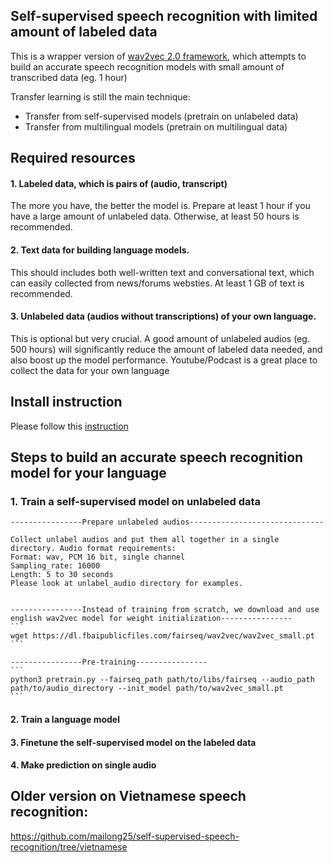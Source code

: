 ## Self-supervised speech recognition with limited amount of labeled data


This is a wrapper version of [wav2vec 2.0 framework](https://github.com/pytorch/fairseq/tree/master/examples/wav2vec), which attempts to build an accurate speech recognition models with small amount of transcribed data (eg. 1 hour)


Transfer learning is still the main technique:
 - Transfer from self-supervised models (pretrain on unlabeled data)
 - Transfer from multilingual models (pretrain on multilingual data)

## Required resources

#### 1. Labeled data, which is pairs of (audio, transcript)
The more you have, the better the model is. Prepare at least 1 hour if you have a large amount of  unlabeled data. Otherwise, at least 50 hours is recommended.

#### 2. Text data for building language models. 
This should includes both well-written text and conversational text, which can easily collected from news/forums websties. At least 1 GB of text is recommended.

#### 3. Unlabeled data (audios without transcriptions) of your own language. 
This is optional but very crucial. A good amount of unlabeled audios (eg. 500 hours) will significantly reduce the amount of labeled data needed, and also boost up the model performance. Youtube/Podcast is a great place to collect the data for your own language

## Install instruction
Please follow this [instruction](https://github.com/mailong25/self-supervised-speech-recognition/blob/master/Dependencies.md)

## Steps to build an accurate speech recognition model for your language

### 1. Train a self-supervised model on unlabeled data

    ----------------Prepare unlabeled audios------------------------------

    Collect unlabel audios and put them all together in a single directory. Audio format requirements:
    Format: wav, PCM 16 bit, single channel
    Sampling_rate: 16000
    Length: 5 to 30 seconds
    Please look at unlabel_audio directory for examples.

    
    ----------------Instead of training from scratch, we download and use english wav2vec model for weight initialization----------------
    ```
    wget https://dl.fbaipublicfiles.com/fairseq/wav2vec/wav2vec_small.pt
    ```
    
    ----------------Pre-training----------------
    ```
    python3 pretrain.py --fairseq_path path/to/libs/fairseq --audio_path path/to/audio_directory --init_model path/to/wav2vec_small.pt
    ```

#### 2. Train a language model

#### 3. Finetune the self-supervised model on the labeled data

#### 4. Make prediction on single audio

## Older version on Vietnamese speech recognition: 
https://github.com/mailong25/self-supervised-speech-recognition/tree/vietnamese
